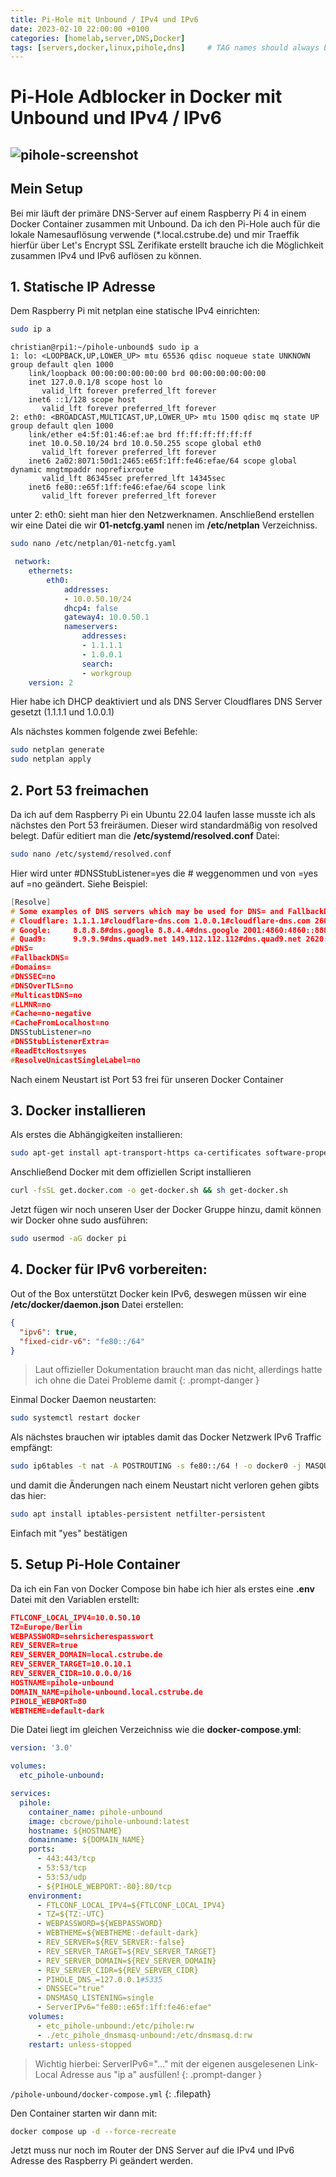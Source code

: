 ```yaml
---
title: Pi-Hole mit Unbound / IPv4 und IPv6
date: 2023-02-10 22:00:00 +0100
categories: [homelab,server,DNS,Docker]
tags: [servers,docker,linux,pihole,dns]     # TAG names should always be lowercase
---
```

# Pi-Hole Adblocker in Docker mit Unbound und IPv4 / IPv6

![pihole-screenshot](https://images.cstrube.de/web/blog/2023-02-10-pihole-unbound/pihole-screenshot1.png)
---
## Mein Setup
Bei mir läuft der primäre DNS-Server auf einem Raspberry Pi 4 in einem Docker Container zusammen mit Unbound. Da ich den Pi-Hole auch für die lokale Namesauflösung verwende (*.local.cstrube.de) und mir Traeffik hierfür über Let's Encrypt SSL Zerifikate erstellt brauche ich die Möglichkeit zusammen IPv4 und IPv6 auflösen zu können. 

## 1. Statische IP Adresse 
Dem Raspberry Pi mit netplan eine statische IPv4 einrichten:

```bash
sudo ip a
```

```
christian@rpi1:~/pihole-unbound$ sudo ip a
1: lo: <LOOPBACK,UP,LOWER_UP> mtu 65536 qdisc noqueue state UNKNOWN group default qlen 1000
    link/loopback 00:00:00:00:00:00 brd 00:00:00:00:00:00
    inet 127.0.0.1/8 scope host lo
       valid_lft forever preferred_lft forever
    inet6 ::1/128 scope host 
       valid_lft forever preferred_lft forever
2: eth0: <BROADCAST,MULTICAST,UP,LOWER_UP> mtu 1500 qdisc mq state UP group default qlen 1000
    link/ether e4:5f:01:46:ef:ae brd ff:ff:ff:ff:ff:ff
    inet 10.0.50.10/24 brd 10.0.50.255 scope global eth0
       valid_lft forever preferred_lft forever
    inet6 2a02:8071:50d1:2465:e65f:1ff:fe46:efae/64 scope global dynamic mngtmpaddr noprefixroute 
       valid_lft 86345sec preferred_lft 14345sec
    inet6 fe80::e65f:1ff:fe46:efae/64 scope link 
       valid_lft forever preferred_lft forever
```

unter 2: eth0: sieht man hier den Netzwerknamen. Anschließend erstellen wir eine Datei die wir **01-netcfg.yaml** nenen im **/etc/netplan** Verzeichniss.

```bash
sudo nano /etc/netplan/01-netcfg.yaml
```

```yaml
 network:
    ethernets:
        eth0:
            addresses:
            - 10.0.50.10/24
            dhcp4: false
            gateway4: 10.0.50.1
            nameservers:
                addresses:
                - 1.1.1.1
                - 1.0.0.1
                search:
                - workgroup
    version: 2
```
Hier habe ich DHCP deaktiviert und als DNS Server Cloudflares DNS Server gesetzt (1.1.1.1 und 1.0.0.1)

Als nächstes kommen folgende zwei Befehle:
```bash
sudo netplan generate
sudo netplan apply
```

## 2. Port 53 freimachen
Da ich auf dem Raspberry Pi ein Ubuntu 22.04 laufen lasse musste ich als nächstes den Port 53 freiräumen. Dieser wird standardmäßig von resolved belegt.
Dafür editiert man die **/etc/systemd/resolved.conf** Datei:
```bash
sudo nano /etc/systemd/resolved.conf
```
Hier wird unter #DNSStubListener=yes die # weggenommen und von =yes auf =no geändert. Siehe Beispiel:
```c
[Resolve]
# Some examples of DNS servers which may be used for DNS= and FallbackDNS=:
# Cloudflare: 1.1.1.1#cloudflare-dns.com 1.0.0.1#cloudflare-dns.com 2606:4700:4700::1111#cloudflare-dns.com 260>
# Google:     8.8.8.8#dns.google 8.8.4.4#dns.google 2001:4860:4860::8888#dns.google 2001:4860:4860::8844#dns.go>
# Quad9:      9.9.9.9#dns.quad9.net 149.112.112.112#dns.quad9.net 2620:fe::fe#dns.quad9.net 2620:fe::9#dns.quad>
#DNS=
#FallbackDNS=
#Domains=
#DNSSEC=no
#DNSOverTLS=no
#MulticastDNS=no
#LLMNR=no
#Cache=no-negative
#CacheFromLocalhost=no
DNSStubListener=no
#DNSStubListenerExtra=
#ReadEtcHosts=yes
#ResolveUnicastSingleLabel=no
```
Nach einem Neustart ist Port 53 frei für unseren Docker Container

## 3. Docker installieren

Als erstes die Abhängigkeiten installieren:
```bash
sudo apt-get install apt-transport-https ca-certificates software-properties-common -y
```
Anschließend Docker mit dem offiziellen Script installieren
```bash
curl -fsSL get.docker.com -o get-docker.sh && sh get-docker.sh
```
Jetzt fügen wir noch unseren User der Docker Gruppe hinzu, damit können wir Docker ohne sudo ausführen:
```bash
sudo usermod -aG docker pi
```
## 4. Docker für IPv6 vorbereiten:
Out of the Box unterstützt Docker kein IPv6, deswegen müssen wir eine **/etc/docker/daemon.json** Datei erstellen:
```json
{
  "ipv6": true,
  "fixed-cidr-v6": "fe80::/64"
}
```
>Laut offizieller Dokumentation braucht man das nicht, allerdings hatte ich ohne die Datei Probleme damit
{: .prompt-danger }

Einmal Docker Daemon neustarten:
```bash
sudo systemctl restart docker
```
Als nächstes brauchen wir iptables damit das Docker Netzwerk IPv6 Traffic empfängt:
```bash
sudo ip6tables -t nat -A POSTROUTING -s fe80::/64 ! -o docker0 -j MASQUERADE
```
und damit die Änderungen nach einem Neustart nicht verloren gehen gibts das hier:
```bash
sudo apt install iptables-persistent netfilter-persistent
```
Einfach mit "yes" bestätigen

## 5. Setup Pi-Hole Container
Da ich ein Fan von Docker Compose bin habe ich hier als erstes eine **.env** Datei mit den Variablen erstellt:
```json
FTLCONF_LOCAL_IPV4=10.0.50.10
TZ=Europe/Berlin
WEBPASSWORD=sehrsicherespasswort
REV_SERVER=true
REV_SERVER_DOMAIN=local.cstrube.de
REV_SERVER_TARGET=10.0.10.1
REV_SERVER_CIDR=10.0.0.0/16
HOSTNAME=pihole-unbound
DOMAIN_NAME=pihole-unbound.local.cstrube.de
PIHOLE_WEBPORT=80
WEBTHEME=default-dark
```
Die Datei liegt im gleichen Verzeichniss wie die **docker-compose.yml**:
```yaml
version: '3.0'

volumes:
  etc_pihole-unbound:

services:
  pihole:
    container_name: pihole-unbound
    image: cbcrowe/pihole-unbound:latest
    hostname: ${HOSTNAME}
    domainname: ${DOMAIN_NAME}
    ports:
      - 443:443/tcp
      - 53:53/tcp
      - 53:53/udp
      - ${PIHOLE_WEBPORT:-80}:80/tcp 
    environment:
      - FTLCONF_LOCAL_IPV4=${FTLCONF_LOCAL_IPV4}
      - TZ=${TZ:-UTC}
      - WEBPASSWORD=${WEBPASSWORD}
      - WEBTHEME=${WEBTHEME:-default-dark}
      - REV_SERVER=${REV_SERVER:-false}
      - REV_SERVER_TARGET=${REV_SERVER_TARGET}
      - REV_SERVER_DOMAIN=${REV_SERVER_DOMAIN}
      - REV_SERVER_CIDR=${REV_SERVER_CIDR}
      - PIHOLE_DNS_=127.0.0.1#5335
      - DNSSEC="true"
      - DNSMASQ_LISTENING=single
      - ServerIPv6="fe80::e65f:1ff:fe46:efae"
    volumes:
      - etc_pihole-unbound:/etc/pihole:rw
      - ./etc_pihole_dnsmasq-unbound:/etc/dnsmasq.d:rw
    restart: unless-stopped
```
>Wichtig hierbei: ServerIPv6="..." mit der eigenen ausgelesenen Link-Local Adresse aus "ip a" ausfüllen!
{: .prompt-danger }

`/pihole-unbound/docker-compose.yml`
{: .filepath}

Den Container starten wir dann mit:
```bash
docker compose up -d --force-recreate
```
Jetzt muss nur noch im Router der DNS Server auf die IPv4 und IPv6 Adresse des Raspberry Pi geändert werden.